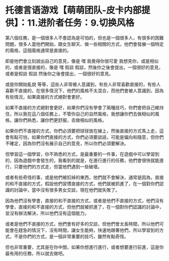 # 托德言语游戏【萌萌团队-皮卡内部提供】：11.进阶者任务：9.切换风格

第八個任務，是一個很多人不會認為是可怕的，但也是一個很多人，有很多的困難問題，很多人當他們開始，跟女生聊天、做一些相關的方式，他們會發展一個特定的風格，這個風格通常是直接的。

即是他們會立刻說出自己的意見，像是 嘿 我覺得你很可愛 我想見你，或是相似的，或者是很直接的，像是 嘿 假談 假談，然後你之後會提出，一個很好的意見，或者是假談 假談 然後你之後會提出，一個很好的意見。

或是你開始亂說 等等，這些人非常被人意識到，有些人非常喜歡直接的，有些人喜歡不直接的，在很多情況下，他們的風格不太混合，而他們會被人意識到，因為有些情況，如果直接的方式絕對會更好。

如果不直接的方式絕對會更好，如果你們沒有學會了兩種技巧，你們會把自己維持住，所以我在這八個任務上，不管你自己的自然風格，我想讓你們去做相似的風格，讓你們熟悉，讓你們更舒服，去做相似的風格。

如果你們不直接的方式，你們必須要把球球放在線上，然後直接的方式馬上走，這會有點可怕，如果你們直接的方式，你們必須要談話，可能是偏向和隨意，但你們不確定，因為你們沒有展示自己的意見，所以你們必須要解決。

但學習這一個學習，你不熟悉的方式，是最重要的一件事，在遊戲中可以學習到的，因為遊戲中會發生的，我看到的就是，在進行進行的任務，他們會很快就能進行，只要他們的方式走，但當他們遇到一些破壞。

或者有些奇怪的事，或是他們被扣掉的東西，他們就不會解決，通常是因為，直接的和不直接的方式，假設他們習慣直接的方式，他們就被抓進了，在一個對你們認識的討論中，當中沒有很多男女交談，現在他們就失敗了。

因為他們沒有學會，直接的和不直接的方式，或者是他們不直接的方式，他們沒有學會，直接的和不直接的方式，但他們就被抓進了，在一個對你們認識的討論中，並沒有辦法解決，所以他們沒有這個能力。

或者是他們不直接的方式，他們會有好多的交談，但他們會太長時間，所以他們可能會在趕急的情況下，沒有時間，讓女生能夠，快速地跟著他們，所以學習到的方式，不是你們的方式，是一個非常重要的技巧，雖然有點奇怪。

但也非常重要，尤其是在你中間，如果你想進行進行，或者想要進行前進，這是你最有用的任務，所以就去做吧。